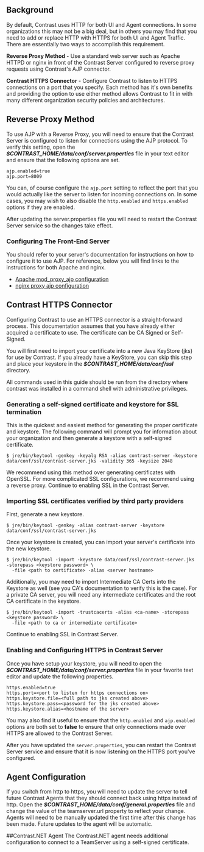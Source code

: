 <!--
title: "Configuring TeamServer for HTTPS"
description: "Guidelines for configure HTTPS for TeamServer"
-->

## Background
By default, Contrast uses HTTP for both UI and Agent connections. In some organizations this may not be a big deal, but in others you may find that you need to add or replace HTTP with HTTPS for both UI and Agent Traffic. There are essentially two ways to accomplish this requirement.

**Reverse Proxy Method** - Use a standard web server such as Apache HTTPD or nginx in front of the Contrast Server configured to reverse proxy requests using Contrast's AJP connector. 

**Contrast HTTPS Connector** - Configure Contrast to listen to HTTPS connections on a port that you specify.
Each method has it's own benefits and providing the option to use either method allows Contrast to fit in with many different organization security policies and architectures. 

## Reverse Proxy Method
To use AJP with a Reverse Proxy, you will need to ensure that the Contrast Server is configured to listen for connections using the AJP protocol. To verify this setting, open the ***$CONTRAST_HOME/data/conf/server.properties*** file in your text editor and ensure that the following options are set.
````
ajp.enabled=true
ajp.port=8009
````
You can, of course configure the ```ajp.port``` setting to reflect the port that you would actually like the server to listen for incoming connections on. In some cases, you may wish to also disable the ```http.enabled``` and ```https.enabled``` options if they are enabled.

After updating the server.properties file you will need to restart the Contrast Server service so the changes take effect. 

### Configuring The Front-End Server
You should refer to your server's documentation for instructions on how to configure it to use AJP. For reference, below you will find links to the instructions for both Apache and nginx. 

* [Apache mod_proxy_ajp configuration](http://httpd.apache.org/docs/2.2/mod/mod_proxy_ajp.html)
* [nginx proxy ajp configuration](http://webapp.org.ua/sysadmin/setting-up-nginx-ssl-reverse-proxy-for-tomcat/)

## Contrast HTTPS Connector
Configuring Contrast to use an HTTPS connector is a straight-forward process. This documentation assumes that you have already either acquired a certificate to use. The certificate can be CA Signed or Self-Signed. 

You will first need to import your certificate into a new Java KeyStore (jks) for use by Contrast. If you already have a KeyStore, you can skip this step and place your keystore in the ***$CONTRAST_HOME/data/conf/ssl*** directory.

All commands used in this guide should be run from the directory where contrast was installed in a command shell with administrative privileges.

### Generating a self-signed certificate and keystore for SSL termination 
This is the quickest and easiest method for generating the proper certificate and keystore. The following command will prompt you for information about your organization and then generate a keystore with a self-signed certificate. 

````
$ jre/bin/keytool -genkey -keyalg RSA -alias contrast-server -keystore data/conf/ssl/contrast-server.jks -validity 365 -keysize 2048
````

We recommend using this method over generating certificates with OpenSSL. For more complicated SSL configurations, we recommend using a reverse proxy.  Continue to enabling SSL in the Contrast Server. 

### Importing SSL certificates verified by third party providers
First, generate a new keystore.
````
$ jre/bin/keytool -genkey -alias contrast-server -keystore data/conf/ssl/contrast-server.jks
````
Once your keystore is created, you can import your server's certificate into the new keystore.
````
$ jre/bin/keytool -import -keystore data/conf/ssl/contrast-server.jks -storepass <keystore password> \
  -file <path to certificate> -alias <server hostname>
````
Additionally, you may need to import Intermediate CA Certs into the Keystore as well (see you CA's documentation to verify this is the case). For a private CA server, you will need any intermediate certificates and the root CA certificate in the keystore.
````
$ jre/bin/keytool -import -trustcacerts -alias <ca-name> -storepass <keystore password> \
  -file <path to ca or intermediate certificate>
````
Continue to enabling SSL in Contrast Server. 

### Enabling and Configuring HTTPS in Contrast Server
Once you have setup your keystore, you will need to open the ***$CONTRAST_HOME/data/conf/server.properties*** file in your favorite text editor and update the following properties.

````
https.enabled=true
https.port=<port to listen for https connections on>
https.keystore.file=<full path to jks created above>
https.keystore.pass=<password for the jks created above>
https.keystore.alias=<hostname of the server>
````

You may also find it useful to ensure that the ```http.enabled``` and ```ajp.enabled``` options are both set to **false** to ensure that only connections made over HTTPS are allowed to the Contrast Server.

After you have updated the ```server.properties```, you can restart the Contrast Server service and ensure that it is now listening on the HTTPS port you've configured.

## Agent Configuration
If you switch from http to https, you will need to update the server to tell future Contrast Agents that they should connect back using https instead of http.
Open the ***$CONTRAST_HOME/data/conf/general.properties*** file and change the value of the teamserver.url property to reflect your change. Agents will need to be manually updated the first time after this change has been made. Future updates to the agent will be automatic.

##Contrast.NET Agent
The Contrast.NET agent needs additional configuration to connect to a TeamServer using a self-signed certificate.
